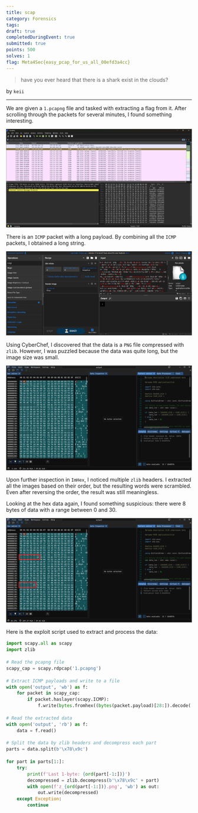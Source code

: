 ```yaml
---
title: scap
category: Forensics
tags: 
draft: true
completedDuringEvent: true
submitted: true
points: 500
solves: 1
flag: Meta4Sec{easy_pcap_for_us_all_00efd3a4cc}
---
```


> have you ever heard that there is a shark exist in the clouds?

by `keii`

---

We are given a `1.pcapng` file and tasked with extracting a flag from it. After scrolling through the packets for several minutes, I found something interesting.

![alt text](image.png)

There is an `ICMP` packet with a long payload. By combining all the `ICMP` packets, I obtained a long string.

![alt text](image-2.png)

Using CyberChef, I discovered that the data is a `PNG` file compressed with `zlib`. However, I was puzzled because the data was quite long, but the image size was small.

![alt text](image-3.png)

Upon further inspection in `ImHex`, I noticed multiple `zlib` headers. I extracted all the images based on their order, but the resulting words were scrambled. Even after reversing the order, the result was still meaningless.

Looking at the hex data again, I found something suspicious: there were 8 bytes of data with a range between 0 and 30.

![alt text](image-4.png)

Here is the exploit script used to extract and process the data:

```python
import scapy.all as scapy
import zlib

# Read the pcapng file
scapy_cap = scapy.rdpcap('1.pcapng')

# Extract ICMP payloads and write to a file
with open('output', 'wb') as f:
    for packet in scapy_cap:
        if packet.haslayer(scapy.ICMP):
            f.write(bytes.fromhex((bytes(packet.payload)[28:]).decode('utf-8')))

# Read the extracted data
with open('output', 'rb') as f:
    data = f.read()

# Split the data by zlib headers and decompress each part
parts = data.split(b'\x78\x9c')

for part in parts[1:]:
    try:
        print(f'Last 1-byte: {ord(part[-1:])}')
        decompressed = zlib.decompress(b'\x78\x9c' + part)
        with open(f'z_{ord(part[-1:])}.png', 'wb') as out:
            out.write(decompressed)
    except Exception:
        continue
```
